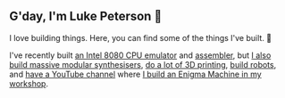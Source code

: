## G'day, I'm Luke Peterson 👋

I love building things.  Here, you can find some of the things I've built. 🔨

I've recently built [an Intel 8080 CPU emulator](https://github.com/lukepeterson/go8080cpu) and [assembler](https://github.com/lukepeterson/go8080assembler), but [I also build massive modular synthesisers](https://www.instagram.com/p/CJYOGeJjJWZ/?img_index=1), [do a lot of 3D printing](https://www.instagram.com/p/CSWN2uPJ3Rz/), [build robots](https://www.instagram.com/p/CT6YvjtpIe4/?img_index=1), and [have a YouTube channel](https://www.youtube.com/@MachiningImpossible) where [I build an Enigma Machine in my workshop](https://www.instagram.com/p/CrLRX20rK3I/).
